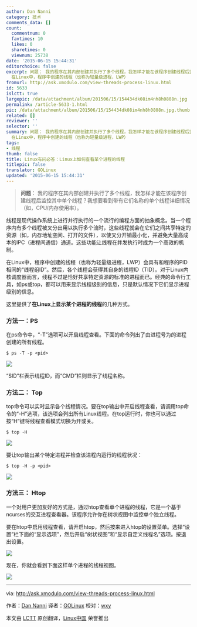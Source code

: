 ```yaml
---
author: Dan Nanni
category: 技术
comments_data: []
count:
  commentnum: 0
  favtimes: 10
  likes: 0
  sharetimes: 0
  viewnum: 25738
date: '2015-06-15 15:44:31'
editorchoice: false
excerpt: 问题： 我的程序在其内部创建并执行了多个线程，我怎样才能在该程序创建线程后监控其中单个线程？我想要看到带有它们名称的单个线程详细情况（如，CPU/内存使用率）。  线程是现代操作系统上进行并行执行的一个流行的编程方面的抽象概念。当一个程序内有多个线程被叉分出用以执行多个流时，这些线程就会在它们之间共享特定的资源（如，内存地址空间、打开的文件），以使叉分开销最小化，并避免大量高成本的IPC（进程间通信）通道。这些功能让线程在并发执行时成为一个高效的机制。
  在Linux中，程序中创建的线程（也称为轻量级进程，LWP）
fromurl: http://ask.xmodulo.com/view-threads-process-linux.html
id: 5633
islctt: true
largepic: /data/attachment/album/201506/15/154434dk08im4nh8h0808n.jpg
permalink: /article-5633-1.html
pic: /data/attachment/album/201506/15/154434dk08im4nh8h0808n.jpg.thumb.jpg
related: []
reviewer: ''
selector: ''
summary: 问题： 我的程序在其内部创建并执行了多个线程，我怎样才能在该程序创建线程后监控其中单个线程？我想要看到带有它们名称的单个线程详细情况（如，CPU/内存使用率）。  线程是现代操作系统上进行并行执行的一个流行的编程方面的抽象概念。当一个程序内有多个线程被叉分出用以执行多个流时，这些线程就会在它们之间共享特定的资源（如，内存地址空间、打开的文件），以使叉分开销最小化，并避免大量高成本的IPC（进程间通信）通道。这些功能让线程在并发执行时成为一个高效的机制。
  在Linux中，程序中创建的线程（也称为轻量级进程，LWP）
tags:
- 线程
thumb: false
title: Linux有问必答：Linux上如何查看某个进程的线程
titlepic: false
translator: GOLinux
updated: '2015-06-15 15:44:31'
---
```



> 
> **问题**： 我的程序在其内部创建并执行了多个线程，我怎样才能在该程序创建线程后监控其中单个线程？我想要看到带有它们名称的单个线程详细情况（如，CPU/内存使用率）。
> 
> 
> 


线程是现代操作系统上进行并行执行的一个流行的编程方面的抽象概念。当一个程序内有多个线程被叉分出用以执行多个流时，这些线程就会在它们之间共享特定的资源（如，内存地址空间、打开的文件），以使叉分开销最小化，并避免大量高成本的IPC（进程间通信）通道。这些功能让线程在并发执行时成为一个高效的机制。


在Linux中，程序中创建的线程（也称为轻量级进程，LWP）会具有和程序的PID相同的“线程组ID”。然后，各个线程会获得其自身的线程ID（TID）。对于Linux内核调度器而言，线程不过是恰好共享特定资源的标准的进程而已。经典的命令行工具，如ps或top，都可以用来显示线程级别的信息，只是默认情况下它们显示进程级别的信息。


这里提供了**在Linux上显示某个进程的线程**的几种方式。


### 方法一：PS


在ps命令中，“-T”选项可以开启线程查看。下面的命令列出了由进程号为<pid>的进程创建的所有线程。



```
$ ps -T -p <pid>

```

![](/data/attachment/album/201506/15/154434dk08im4nh8h0808n.jpg)


“SID”栏表示线程ID，而“CMD”栏则显示了线程名称。


### 方法二： Top


top命令可以实时显示各个线程情况。要在top输出中开启线程查看，请调用top命令的“-H”选项，该选项会列出所有Linux线程。在top运行时，你也可以通过按“H”键将线程查看模式切换为开或关。



```
$ top -H

```

![](/data/attachment/album/201506/15/154440lmmw45ln5o6mhz65.jpg)


要让top输出某个特定进程<pid>并检查该进程内运行的线程状况：



```
$ top -H -p <pid>

```

![](/data/attachment/album/201506/15/154442r5w5yzvryw7vi9z6.jpg)


### 方法三： Htop


一个对用户更加友好的方式是，通过htop查看单个进程的线程，它是一个基于ncurses的交互进程查看器。该程序允许你在树状视图中监控单个独立线程。


要在htop中启用线程查看，请开启htop，然后按<F2>来进入htop的设置菜单。选择“设置”栏下面的“显示选项”，然后开启“树状视图”和“显示自定义线程名”选项。按<F10>退出设置。


![](/data/attachment/album/201506/15/154457f9oyczwyc9rm9cya.jpg)


现在，你就会看到下面这样单个进程的线程视图。


![](/data/attachment/album/201506/15/154505xn1rsvzv1ptnrpos.jpg)




---


via: <http://ask.xmodulo.com/view-threads-process-linux.html>


作者：[Dan Nanni](http://ask.xmodulo.com/author/nanni) 译者：[GOLinux](https://github.com/GOLinux) 校对：[wxy](https://github.com/wxy)


本文由 [LCTT](https://github.com/LCTT/TranslateProject) 原创翻译，[Linux中国](https://linux.cn/) 荣誉推出